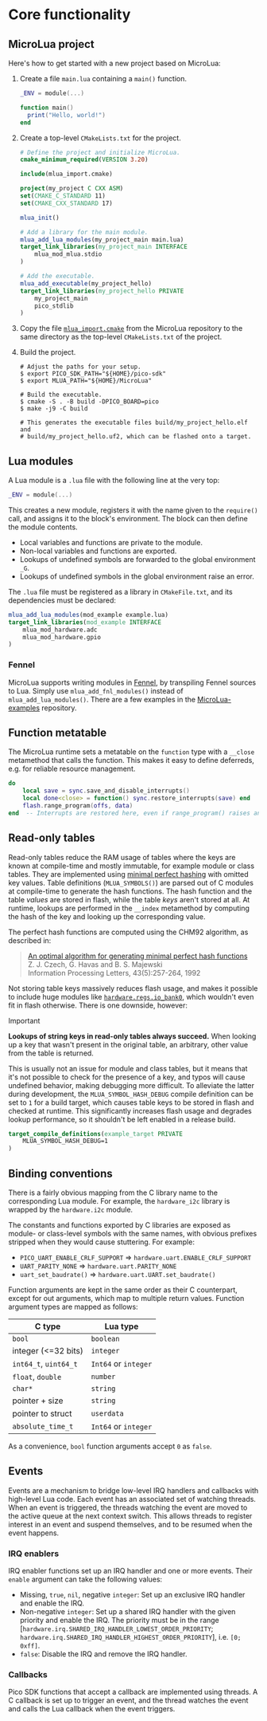 # Core functionality

<!-- Copyright 2023 Remy Blank <remy@c-space.org> -->
<!-- SPDX-License-Identifier: MIT -->

<!-- TODO: Document config knobs -->
<!-- TODO: Document how to embed MicroLua into a C application -->
<!-- TODO: Document how to write a MicroLua module in C -->

## MicroLua project

Here's how to get started with a new project based on MicroLua:

1. Create a file `main.lua` containing a `main()` function.

    ```lua
    _ENV = module(...)

    function main()
      print("Hello, world!")
    end
    ```

2.  Create a top-level `CMakeLists.txt` for the project.

    ```cmake
    # Define the project and initialize MicroLua.
    cmake_minimum_required(VERSION 3.20)

    include(mlua_import.cmake)

    project(my_project C CXX ASM)
    set(CMAKE_C_STANDARD 11)
    set(CMAKE_CXX_STANDARD 17)

    mlua_init()

    # Add a library for the main module.
    mlua_add_lua_modules(my_project_main main.lua)
    target_link_libraries(my_project_main INTERFACE
        mlua_mod_mlua.stdio
    )

    # Add the executable.
    mlua_add_executable(my_project_hello)
    target_link_libraries(my_project_hello PRIVATE
        my_project_main
        pico_stdlib
    )
    ```

3.  Copy the file [`mlua_import.cmake`](../mlua_import.cmake) from the MicroLua
    repository to the same directory as the top-level `CMakeLists.txt` of the
    project.

4.  Build the project.

    ```shell
    # Adjust the paths for your setup.
    $ export PICO_SDK_PATH="${HOME}/pico-sdk"
    $ export MLUA_PATH="${HOME}/MicroLua"

    # Build the executable.
    $ cmake -S . -B build -DPICO_BOARD=pico
    $ make -j9 -C build

    # This generates the executable files build/my_project_hello.elf and
    # build/my_project_hello.uf2, which can be flashed onto a target.
    ```

## Lua modules

A Lua module is a `.lua` file with the following line at the very top:

```lua
_ENV = module(...)
```

This creates a new module, registers it with the name given to the `require()`
call, and assigns it to the block's environment. The block can then define
the module contents.

- Local variables and functions are private to the module.
- Non-local variables and functions are exported.
- Lookups of undefined symbols are forwarded to the global environment `_G`.
- Lookups of undefined symbols in the global environment raise an error.

The `.lua` file must be registered as a library in `CMakeFile.txt`, and its
dependencies must be declared:

```cmake
mlua_add_lua_modules(mod_example example.lua)
target_link_libraries(mod_example INTERFACE
    mlua_mod_hardware.adc
    mlua_mod_hardware.gpio
)
```

### Fennel

MicroLua supports writing modules in [Fennel](https://fennel-lang.org/), by
transpiling Fennel sources to Lua. Simply use `mlua_add_fnl_modules()` instead
of `mlua_add_lua_modules()`. There are a few examples in the
[MicroLua-examples](https://github.com/MicroLua/MicroLua-examples/blob/master/fennel)
repository.

## Function metatable

The MicroLua runtime sets a metatable on the `function` type with a `__close`
metamethod that calls the function. This makes it easy to define deferreds, e.g.
for reliable resource management.

```lua
do
    local save = sync.save_and_disable_interrupts()
    local done<close> = function() sync.restore_interrupts(save) end
    flash.range_program(offs, data)
end  -- Interrupts are restored here, even if range_program() raises an error
```

## Read-only tables

Read-only tables reduce the RAM usage of tables where the keys are known at
compile-time and mostly immutable, for example module or class tables. They are
implemented using
[minimal perfect hashing](https://en.wikipedia.org/wiki/Perfect_hash_function#Minimal_perfect_hash_function)
with omitted key values. Table definitions (`MLUA_SYMBOLS()`) are parsed out of
C modules at compile-time to generate the hash functions. The hash function and
the table *values* are stored in flash, while the table *keys* aren't stored at
all. At runtime, lookups are performed in the `__index` metamethod by computing
the hash of the key and looking up the corresponding value.

The perfect hash functions are computed using the CHM92 algorithm, as described
in:

> [An optimal algorithm for generating minimal perfect hash functions](https://citeseerx.ist.psu.edu/doc/10.1.1.51.5566)\
> Z. J. Czech, G. Havas and B. S. Majewski\
> Information Processing Letters, 43(5):257-264, 1992

Not storing table keys massively reduces flash usage, and makes it possible to
include huge modules like [`hardware.regs.io_bank0`](hardware.md#hardwareregs),
which wouldn't even fit in flash otherwise. There is one downside, however:

> [!IMPORTANT]
> **Lookups of string keys in read-only tables always succeed.** When looking up
> a key that wasn't present in the original table, an arbitrary, other value
> from the table is returned.

This is usually not an issue for module and class tables, but it means that it's
not possible to check for the presence of a key, and typos will cause undefined
behavior, making debugging more difficult. To alleviate the latter during
development, the `MLUA_SYMBOL_HASH_DEBUG` compile definition can be set to `1`
for a build target, which causes table keys to be stored in flash and checked at
runtime. This significantly increases flash usage and degrades lookup
performance, so it shouldn't be left enabled in a release build.

```cmake
target_compile_definitions(example_target PRIVATE
    MLUA_SYMBOL_HASH_DEBUG=1
)
```

## Binding conventions

There is a fairly obvious mapping from the C library name to the corresponding
Lua module. For example, the `hardware_i2c` library is wrapped by the
`hardware.i2c` module.

The constants and functions exported by C libraries are exposed as module- or
class-level symbols with the same names, with obvious prefixes stripped when
they would cause stuttering. For example:

- `PICO_UART_ENABLE_CRLF_SUPPORT` => `hardware.uart.ENABLE_CRLF_SUPPORT`
- `UART_PARITY_NONE` => `hardware.uart.PARITY_NONE`
- `uart_set_baudrate()` => `hardware.uart.UART.set_baudrate()`

Function arguments are kept in the same order as their C counterpart, except for
out arguments, which map to multiple return values. Function argument types are
mapped as follows:

C type                | Lua type
--------------------- | --------------------
`bool`                | `boolean`
integer (<=32 bits)   | `integer`
`int64_t`, `uint64_t` | `Int64` or `integer`
`float`, `double`     | `number`
`char*`               | `string`
pointer + size        | `string`
pointer to struct     | `userdata`
`absolute_time_t`     | `Int64` or `integer`

As a convenience, `bool` function arguments accept `0` as `false`.

## Events

Events are a mechanism to bridge low-level IRQ handlers and callbacks with
high-level Lua code. Each event has an associated set of watching threads. When
an event is triggered, the threads watching the event are moved to the active
queue at the next context switch. This allows threads to register interest in an
event and suspend themselves, and to be resumed when the event happens.

### IRQ enablers

IRQ enabler functions set up an IRQ handler and one or more events. Their
`enable` argument can take the following values:

-   Missing, `true`, `nil`, negative `integer`: Set up an exclusive IRQ handler
    and enable the IRQ.
-   Non-negative `integer`: Set up a shared IRQ handler with the given priority
    and enable the IRQ. The priority must be in the range
    [`hardware.irq.SHARED_IRQ_HANDLER_LOWEST_ORDER_PRIORITY`;
    `hardware.irq.SHARED_IRQ_HANDLER_HIGHEST_ORDER_PRIORITY`], i.e. `[0; 0xff]`.
-   `false`: Disable the IRQ and remove the IRQ handler.

### Callbacks

Pico SDK functions that accept a callback are implemented using threads. A C
callback is set up to trigger an event, and the thread watches the event and
calls the Lua callback when the event triggers.
